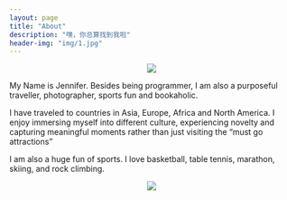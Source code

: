 ```yaml
---
layout: page
title: "About"
description: "嘿，你总算找到我啦"
header-img: "img/1.jpg"
---
```


<center>
	<p><img src="https://github.com/jenniferhe/jenniferhe.github.io/blob/master/images/self.jpg?raw=true"></p>
</center>

My Name is Jennifer. Besides being programmer, I am also a purposeful traveller, photographer, sports fun and bookaholic.

I have traveled to countries in Asia, Europe, Africa and North America. I enjoy immersing myself into different culture, experiencing novelty and capturing meaningful moments rather than just visiting the “must go attractions”

I am also a huge fun of sports. I love basketball, table tennis, marathon, skiing, and rock climbing. 


<center>
    <p><img src="http://dreamofbook.qiniudn.com/hacker.png" align="center"></p>
</center>
